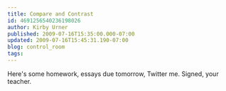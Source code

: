 ```yaml
---
title: Compare and Contrast
id: 4691256540236198026
author: Kirby Urner
published: 2009-07-16T15:35:00.000-07:00
updated: 2009-07-16T15:45:31.190-07:00
blog: control_room
tags: 
---
```


Here's some homework, essays due tomorrow, Twitter me.  Signed, your teacher.